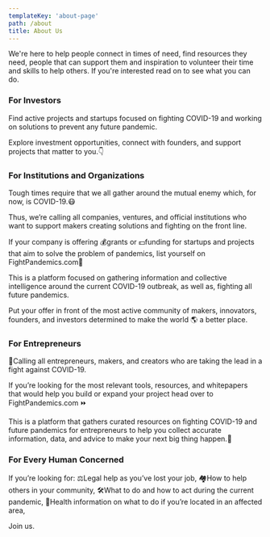 ```yaml
---
templateKey: 'about-page'
path: /about
title: About Us
---
```


We're here to help people connect in times of need, find resources they need, people that can support them and inspiration to volunteer their time and skills to help others. If you're interested read on to see what you can do.

### For Investors
Find active projects and startups focused on fighting COVID-19 and working on solutions to prevent any future pandemic.

Explore investment opportunities, connect with founders, and support projects that matter to you.👇


### For Institutions and Organizations
Tough times require that we all gather around the mutual enemy which, for now, is COVID-19.😷

Thus, we’re calling all companies, ventures, and official institutions who want to support makers creating solutions and fighting on the front line.

If your company is offering 💰grants or 💵funding for startups and projects that aim to solve the problem of pandemics, list yourself on FightPandemics.com🔽

This is a platform focused on gathering information and collective intelligence around the current COVID-19 outbreak, as well as, fighting all future pandemics.

Put your offer in front of the most active community of makers, innovators, founders, and investors determined to make the world 🌎 a better place.


### For Entrepreneurs
📣Calling all entrepreneurs, makers, and creators who are taking the lead in a fight against COVID-19.

If you’re looking for the most relevant tools, resources, and whitepapers that would help you build or expand your project head over to FightPandemics.com ⏩

This is a platform that gathers curated resources on fighting COVID-19 and future pandemics for entrepreneurs to help you collect accurate information, data, and advice to make your next big thing happen.🌟


### For Every Human Concerned
If you’re looking for:
⚖️Legal help as you’ve lost your job,
🏘️How to help others in your community,
🛠️What to do and how to act during the current pandemic,
💊Health information on what to do if you’re located in an affected area,

Join us.

